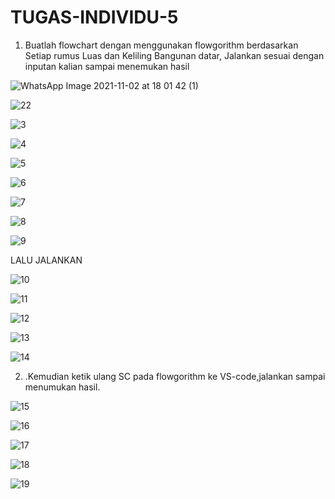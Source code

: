 # TUGAS-INDIVIDU-5

1. Buatlah flowchart dengan menggunakan flowgorithm berdasarkan Setiap rumus Luas dan Keliling Bangunan datar, Jalankan sesuai dengan inputan kalian sampai menemukan hasil

 ![WhatsApp Image 2021-11-02 at 18 01 42 (1)](https://user-images.githubusercontent.com/93031693/139976308-e89d0ad7-94ba-45d2-b55e-47e52a999915.jpeg)
 
 ![22](https://user-images.githubusercontent.com/93031693/139979123-da34a788-f3af-49fc-bd65-549bff42d895.png)
 
 ![3](https://user-images.githubusercontent.com/93031693/139979949-f81a77e2-682e-4f56-bf0d-77f87507a061.png)
 
 ![4](https://user-images.githubusercontent.com/93031693/139981454-93d78648-bfdb-44b8-9289-26ac4d559946.png)
 
 ![5](https://user-images.githubusercontent.com/93031693/139983465-121aabdf-6432-4809-b0d5-9fea4f32424c.png)
 
![6](https://user-images.githubusercontent.com/93031693/139985189-5c4e799f-234f-4e29-b3d3-bdbf28e74be4.png)

![7](https://user-images.githubusercontent.com/93031693/139985738-9c88676d-9832-424e-8ece-b433a4bf1e07.png)

![8](https://user-images.githubusercontent.com/93031693/139986146-07d0aa4d-011e-41bf-9f51-8cce4d5985c0.png)

![9](https://user-images.githubusercontent.com/93031693/139986769-edd25ae8-e2a0-49e9-b8d6-d95b06047140.png)

LALU JALANKAN

![10](https://user-images.githubusercontent.com/93031693/139988429-651ce99c-6694-443e-92ab-ac0919c19f9c.png)

![11](https://user-images.githubusercontent.com/93031693/139988785-83fe395b-62bb-4b9c-a3a4-99fb5a3fcdbc.png)

![12](https://user-images.githubusercontent.com/93031693/139989108-1815236a-1725-44d6-bf0a-fb8d55919c31.png)

![13](https://user-images.githubusercontent.com/93031693/139989603-4197f16c-a45d-4aa2-83c0-804a712403a9.png)

![14](https://user-images.githubusercontent.com/93031693/139989964-f1a75282-3d9c-4340-be8e-7d31d5c5c677.png)

2. .Kemudian ketik ulang SC pada flowgorithm ke VS-code,jalankan sampai menumukan hasil.

![15](https://user-images.githubusercontent.com/93031693/139990884-a854a4b6-29aa-4a46-bb66-eade4b0c7d95.png)

![16](https://user-images.githubusercontent.com/93031693/139991223-f064811e-ed62-4932-be1b-b62c0abb9930.png)

![17](https://user-images.githubusercontent.com/93031693/139991647-2aea4ab1-156a-4129-b2b7-b0c773e5dc65.png)

![18](https://user-images.githubusercontent.com/93031693/139991892-ad5f130e-8e91-4ece-9192-1ed091f8778a.png)

![19](https://user-images.githubusercontent.com/93031693/139992175-fcbbdcc4-3b67-442d-b82b-3a34d26cdde4.png)












 
 









